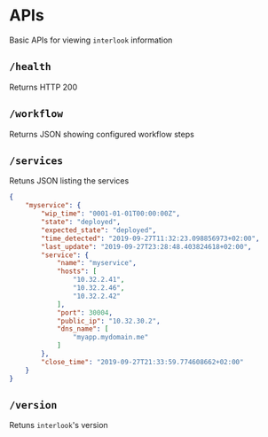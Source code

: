 # APIs

Basic APIs for viewing `interlook` information

## `/health`

Returns HTTP 200

## `/workflow`

Returns JSON showing configured workflow steps

## `/services`

Retuns JSON listing the services

```json
{
    "myservice": {
        "wip_time": "0001-01-01T00:00:00Z",
        "state": "deployed",
        "expected_state": "deployed",
        "time_detected": "2019-09-27T11:32:23.098856973+02:00",
        "last_update": "2019-09-27T23:28:48.403824618+02:00",
        "service": {
            "name": "myservice",
            "hosts": [
                "10.32.2.41",
                "10.32.2.46",
                "10.32.2.42"
            ],
            "port": 30004,
            "public_ip": "10.32.30.2",
            "dns_name": [
                "myapp.mydomain.me"
            ]
        },
        "close_time": "2019-09-27T21:33:59.774608662+02:00"
    }
}
```

## `/version`

Retuns `interlook`'s version

